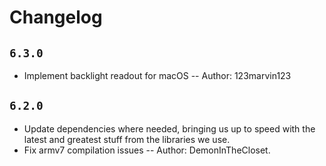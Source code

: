 # Changelog

## `6.3.0`

- Implement backlight readout for macOS -- Author: 123marvin123

## `6.2.0`

- Update dependencies where needed, bringing us up to speed with the
  latest and greatest stuff from the libraries we use.
- Fix armv7 compilation issues -- Author: DemonInTheCloset.
